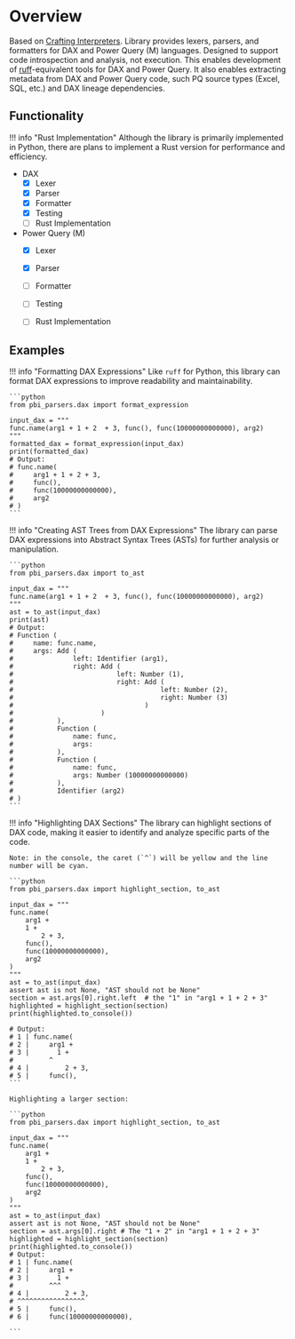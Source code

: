 # Overview

Based on [Crafting Interpreters](https://timothya.com/pdfs/crafting-interpreters.pdf). Library provides lexers, parsers, and formatters for DAX and Power Query (M) languages. Designed to support code introspection and analysis, not execution. This enables development of [ruff](https://github.com/astral-sh/ruff)-equivalent tools for DAX and Power Query. It also enables extracting metadata from DAX and Power Query code, such PQ source types (Excel, SQL, etc.) and DAX lineage dependencies.


## Functionality

!!! info "Rust Implementation"
    Although the library is primarily implemented in Python, there are plans to implement a Rust version for performance and efficiency.

- DAX
    * [x] Lexer
    * [x] Parser
    * [x] Formatter
    * [x] Testing
    * [ ] Rust Implementation
- Power Query (M)
    * [x] Lexer
    * [x] Parser
    * [ ] Formatter
    * [ ] Testing
    * [ ] Rust Implementation
  

## Examples

!!! info "Formatting DAX Expressions"
    Like `ruff` for Python, this library can format DAX expressions to improve readability and maintainability.

    ```python
    from pbi_parsers.dax import format_expression

    input_dax = """
    func.name(arg1 + 1 + 2  + 3, func(), func(10000000000000), arg2)
    """
    formatted_dax = format_expression(input_dax)
    print(formatted_dax)
    # Output:
    # func.name(
    #     arg1 + 1 + 2 + 3,
    #     func(),
    #     func(10000000000000),
    #     arg2
    # )
    ```

!!! info "Creating AST Trees from DAX Expressions"
    The library can parse DAX expressions into Abstract Syntax Trees (ASTs) for further analysis or manipulation.

    ```python
    from pbi_parsers.dax import to_ast

    input_dax = """
    func.name(arg1 + 1 + 2  + 3, func(), func(10000000000000), arg2)
    """
    ast = to_ast(input_dax)
    print(ast)
    # Output: 
    # Function (
    #     name: func.name,
    #     args: Add (
    #               left: Identifier (arg1),
    #               right: Add (
    #                          left: Number (1),
    #                          right: Add (
    #                                     left: Number (2),
    #                                     right: Number (3)
    #                                 )
    #                      )
    #           ),
    #           Function (
    #               name: func,
    #               args:
    #           ),
    #           Function (
    #               name: func,
    #               args: Number (10000000000000)
    #           ),
    #           Identifier (arg2)
    # )
    ```

!!! info "Highlighting DAX Sections"
    The library can highlight sections of DAX code, making it easier to identify and analyze specific parts of the code.

    Note: in the console, the caret (`^`) will be yellow and the line number will be cyan.

    ```python
    from pbi_parsers.dax import highlight_section, to_ast

    input_dax = """
    func.name(
        arg1 + 
        1 +
            2 + 3,
        func(),
        func(10000000000000),
        arg2
    )
    """
    ast = to_ast(input_dax)
    assert ast is not None, "AST should not be None"
    section = ast.args[0].right.left  # the "1" in "arg1 + 1 + 2 + 3"
    highlighted = highlight_section(section)
    print(highlighted.to_console())

    # Output:
    # 1 | func.name(
    # 2 |     arg1 +
    # 3 |       1 +
    #         ^
    # 4 |         2 + 3,
    # 5 |     func(),
    ```

    Highlighting a larger section:

    ```python
    from pbi_parsers.dax import highlight_section, to_ast

    input_dax = """
    func.name(
        arg1 + 
        1 +
            2 + 3,
        func(),
        func(10000000000000),
        arg2
    )
    """
    ast = to_ast(input_dax)
    assert ast is not None, "AST should not be None"
    section = ast.args[0].right # The "1 + 2" in "arg1 + 1 + 2 + 3"
    highlighted = highlight_section(section)
    print(highlighted.to_console())
    # Output:
    # 1 | func.name(
    # 2 |     arg1 +
    # 3 |       1 +
    #         ^^^
    # 4 |         2 + 3,
    # ^^^^^^^^^^^^^^^^^
    # 5 |     func(),
    # 6 |     func(10000000000000),

    ```